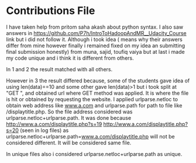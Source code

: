 # Contributions File
I have taken help from pritom saha akash about python syntax.
I also saw answers in https://github.com/P7h/IntroToHadoopAndMR__Udacity_Course link but i did not follow it.
Although i took idea ( means why their answers differ from mine however finally i remained fixed on my idea an submitting final submission honestly) from muna, sajid, toufiq vaiya but at last i made my code unique and i think it is different from others.

In 1 and 2 the result matched with all others.

However in 3 the result differed because, some of the students gave idea of using len(data)==10 and some other gave len(data)>1
but i took split at "GET ", and obtained url where GET method was applied. It is where the file is hit or obtained by requesting the website. I applied urlparse.netloc to obtain web address like www.a.com and urlparse.path for path to file like /displaytitle.php. So the file address considered was urlparse.netloc+urlparse.path. It was done because http://www.a.com/displaytitle.php?s=19 http://www.a.com/displaytitle.php?s=20 (seen in log files) as urlparse.netloc+urlparse.path=www.a.com/displaytitle.php will not be considered different. It will be considered same file.

In unique files also i considered urlparse.netloc+urlparse.path as unique.
